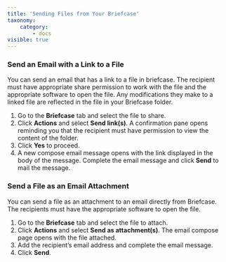 ```yaml
---
title: 'Sending Files from Your Briefcase'
taxonomy:
    category:
        - docs
visible: true
---
```


### Send an Email with a Link to a File
You can send an email that has a link to a file in briefcase. The recipient must have appropriate share permission to work with the file and the appropriate software to open the file. Any modifications they make to a linked file are reflected in the file in your Briefcase folder.
1. Go to the **Briefcase** tab and select the file to share.
2. Click **Actions** and select **Send link(s)**. A confirmation pane opens reminding you that the recipient must have permission to view the content of the folder. 
3. Click **Yes** to proceed.
4. A new compose email message opens with the link displayed in the body of the message. Complete the email message and click **Send** to mail the message.

### Send a File as an Email Attachment
You can send a file as an attachment to an email directly from Briefcase. The recipients must have the appropriate software to open the file.
1. Go to the **Briefcase** tab and select the file to attach.
2. Click **Actions** and select **Send as attachment(s)**. The email compose page opens with the file attached.
3. Add the recipient’s email address and complete the email message.
4. Click **Send**.